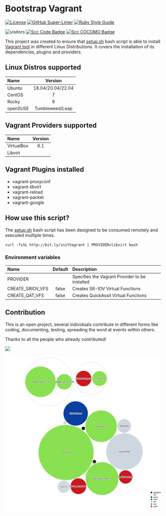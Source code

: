 # Bootstrap Vagrant
<!-- markdown-link-check-disable-next-line -->
[![License](https://img.shields.io/badge/License-Apache%202.0-blue.svg)](https://opensource.org/licenses/Apache-2.0)
[![GitHub Super-Linter](https://github.com/electrocucaracha/bootstrap-vagrant/workflows/Lint%20Code%20Base/badge.svg)](https://github.com/marketplace/actions/super-linter)
[![Ruby Style Guide](https://img.shields.io/badge/code_style-rubocop-brightgreen.svg)](https://github.com/rubocop/rubocop)
<!-- markdown-link-check-disable-next-line -->
![visitors](https://visitor-badge.laobi.icu/badge?page_id=electrocucaracha.bootstrap-vagrant)
[![Scc Code Badge](https://sloc.xyz/github/electrocucaracha/bootstrap-vagrant?category=code)](https://github.com/boyter/scc/)
[![Scc COCOMO Badge](https://sloc.xyz/github/electrocucaracha/bootstrap-vagrant?category=cocomo)](https://github.com/boyter/scc/)

This project was created to ensure that [setup.sh](setup.sh) bash script is able
to install [Vagrant tool][1] in different Linux Distributions. It covers the
installation of its dependencies, plugins and providers.

## Linux Distros supported

| Name       | Version           |
|:-----------|:-----------------:|
| Ubuntu     | 18.04/20.04/22.04 |
| CentOS     | 7                 |
| Rocky      | 9                 |
| openSUSE   | Tumbleweed/Leap   |

## Vagrant Providers supported

| Name       | Version |
|:-----------|:-------:|
| VirtualBox | 6.1     |
| Libvirt    |         |

## Vagrant Plugins installed

* vagrant-proxyconf
* vagrant-libvirt
* vagrant-reload
* vagrant-packet
* vagrant-google


## How use this script?

The [setup.sh](setup.sh) bash script has been designed to be consumed remotely
and executed multiple times.

    curl -fsSL http://bit.ly/initVagrant | PROVIDER=libvirt bash

### Environment variables

| Name                   | Default | Description                                         |
|:-----------------------|:-------:|:----------------------------------------------------|
| PROVIDER               |         | Specifies the Vagrant Provider to be installed      |
| CREATE_SRIOV_VFS       | false   | Creates SR-IOV Virtual Functions                    |
| CREATE_QAT_VFS         | false   | Creates QuickAssit Virtual Functions                |

## Contribution

This is an open project, several individuals contribute in different forms like
coding, documenting, testing, spreading the word at events within others.

Thanks to all the people who already contributed!

<a href="https://github.com/electrocucaracha/bootstrap-vagrant/graphs/contributors">
  <img src="https://contrib.rocks/image?repo=electrocucaracha/bootstrap-vagrant" />
</a>

![Visualization of the codebase](./codebase-structure.svg)

[1]: https://www.vagrantup.com/
